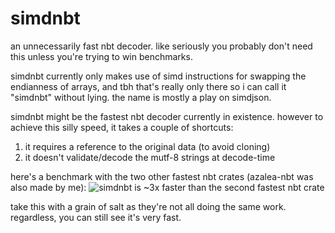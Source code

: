 # simdnbt

an unnecessarily fast nbt decoder. like seriously you probably don't need this unless you're trying to win benchmarks.

simdnbt currently only makes use of simd instructions for swapping the endianness of arrays, and tbh that's really only there so i can call it "simdnbt" without lying. the name is mostly a play on simdjson.

simdnbt might be the fastest nbt decoder currently in existence. however to achieve this silly speed, it takes a couple of shortcuts:
1. it requires a reference to the original data (to avoid cloning)
2. it doesn't validate/decode the mutf-8 strings at decode-time

here's a benchmark with the two other fastest nbt crates (azalea-nbt was also made by me):
![simdnbt is ~3x faster than the second fastest nbt crate](https://github.com/mat-1/simdnbt/assets/27899617/4c252b98-628c-4d81-92cd-3c8e1a7bd023)

take this with a grain of salt as they're not all doing the same work. regardless, you can still see it's very fast.
